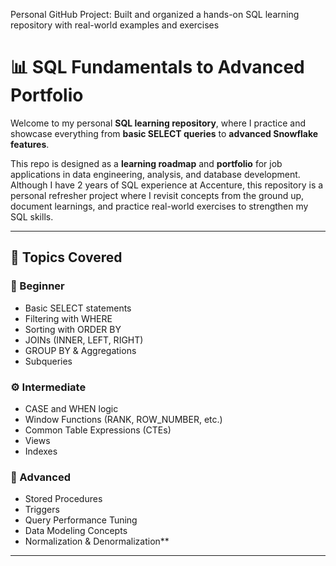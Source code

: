 Personal GitHub Project:  Built and organized a hands-on SQL learning repository with real-world examples and exercises

# 📊 SQL Fundamentals to Advanced Portfolio

Welcome to my personal **SQL learning repository**, where I practice and showcase everything from **basic SELECT queries** to **advanced Snowflake features**.

This repo is designed as a **learning roadmap** and **portfolio** for job applications in data engineering, analysis, and database development.
Although I have 2 years of SQL experience at Accenture, this repository is a personal refresher project where I revisit concepts from the ground up, document learnings, and practice real-world exercises to strengthen my SQL skills.

---

## 📌 Topics Covered

### 🔰 Beginner
- Basic SELECT statements
- Filtering with WHERE
- Sorting with ORDER BY
- JOINs (INNER, LEFT, RIGHT)
- GROUP BY & Aggregations
- Subqueries

### ⚙️ Intermediate
- CASE and WHEN logic
- Window Functions (RANK, ROW_NUMBER, etc.)
- Common Table Expressions (CTEs)
- Views
- Indexes

### 🚀 Advanced
- Stored Procedures
- Triggers
- Query Performance Tuning
- Data Modeling Concepts
- Normalization & Denormalization**
---
